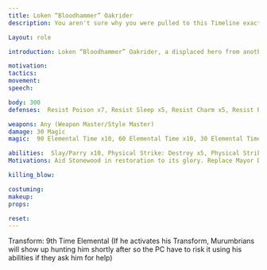 ```yaml
---
title: Loken “Bloodhammer” Oakrider 
description: You aren't sure why you were pulled to this Timeline exactly of Stonewood but it is safe to assume the Hoylean-Murumbrian War that has been raging is the source. In your original timeline of Stonewood, you were a hero of the people, pure of heart and devout in your bloodlust of killing Orcs and the Underdark. Something is off about the leader of the Bloody Fist in this timeline but not Time related just off from when you faced the one you did before Time was broken in alternate Elysia. You will warn them of the hellish war that is coming and teach them how to survive.

Layout: role

introduction: Loken “Bloodhammer” Oakrider, a displaced hero from another timeline of Stonewood who slew their Warlord in an honor duel, re-emerges in Stonewood now due to the timeline being broken with Stonewood via Hoylean and Murumbrian invasion. Loken has an affinity for Time Magic but he is primarily a warrior. His visage is one of the faces in the Stonewood Mausoleum of Fallen Heroes. There was a Loken Oakrider of old in the beginning of Stonewood but he has been long dead. The original Loken was a hero of a war with the Underdark. Seeing how he could fit in this timeline and help the people of Stonewood since this is his ancestral land, he has assumed the ID of Loken Oakrider as the “reborn” hero.

motivation: 
tactics: 
movement:
speech:

body: 300
defenses:  Resist Poison x7, Resist Sleep x5, Resist Charm x5, Resist Physical x5, Dodge x5, Healed by Time and Healing, Battle Rage x7, Return x7, Will to Live

weapons: Any (Weapon Master/Style Master)
damage: 30 Magic
magic:  90 Elemental Time x10, 60 Elemental Time x10, 30 Elemental Time x10, Magic Regenerate x5

abilities:  Slay/Parry x10, Physical Strike: Destroy x5, Physical Strike: Shatter x5, Healing Arts, First Aid, Read and Write, Read Magic, Craftsman Other: General x30, Craftsman Other: Military Tactics x30, Craftsman Other: Orc Warfare x30, Craftsman Other: Underdark Warfare x30, Smithing x30, Will to Live, Rift at Will (Don't Rift in front of people until the Time part is Public knowledge)
Motivations: Aid Stonewood in restoration to its glory. Replace Mayor Durag “Lil Bristle”  if Hadukkel doesn’t oppose until the Bloody Fist are dealt with. Restore hope to the people of Stonewood by showing Dwarven strength and unity. Bolster their faith in Balor Ironleaf as a leader in these times as Loken knew his ancestor Faeloin

killing_blow: 

costuming: 
makeup:
props: 

reset:
---
```


Transform: 9th Time Elemental (If he activates his Transform, Murumbrians will show up hunting him shortly after so the PC have to risk it using his abilities if they ask him for help)

